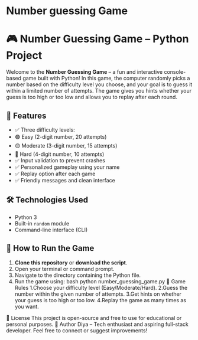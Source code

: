 # Number guessing Game
# 🎮 Number Guessing Game – Python Project

Welcome to the **Number Guessing Game** – a fun and interactive console-based game built with Python!
In this game, the computer randomly picks a number based on the difficulty level you choose, and your goal is to guess it within a limited number of attempts. The game gives you hints whether your guess is too high or too low and allows you to replay after each round.
## 📌 Features
  - ✅ Three difficulty levels:
  - 🟢 Easy (2-digit number, 20 attempts)
  - 🟡 Moderate (3-digit number, 15 attempts)
  - 🔴 Hard (4-digit number, 10 attempts)
- ✅ Input validation to prevent crashes
- ✅ Personalized gameplay using your name
- ✅ Replay option after each game
- ✅ Friendly messages and clean interface
## 🛠️ Technologies Used
- Python 3
- Built-in `random` module
- Command-line interface (CLI)
## 🚀 How to Run the Game
1. **Clone this repository** or **download the script**.
2. Open your terminal or command prompt.
3. Navigate to the directory containing the Python file.
4. Run the game using:
bash
python number_guessing_game.py
🧠 Game Rules
1.Choose your difficulty level (Easy/Moderate/Hard).
2.Guess the number within the given number of attempts.
3.Get hints on whether your guess is too high or too low.
4.Replay the game as many times as you want.

📝 License
This project is open-source and free to use for educational or personal purposes.
🙌 Author
Diya – Tech enthusiast and aspiring full-stack developer.
Feel free to connect or suggest improvements!
